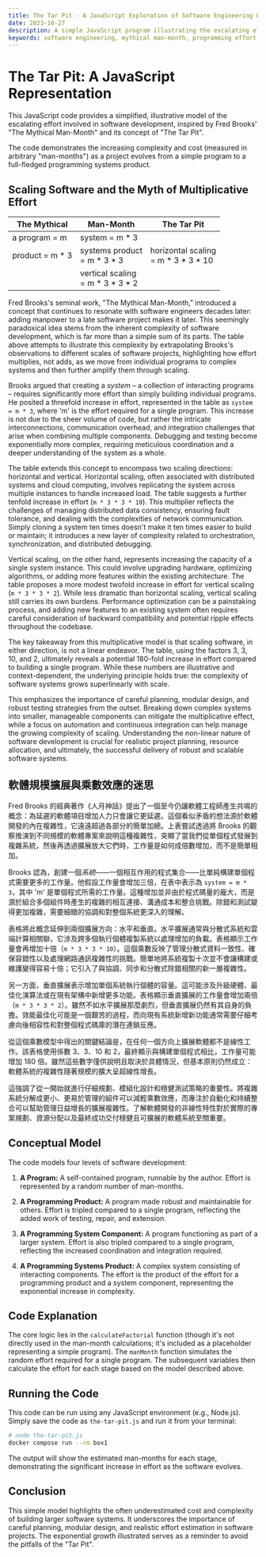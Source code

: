 ```yaml
---
title: The Tar Pit - A JavaScript Exploration of Software Engineering Effort
date: 2023-10-27
description: A simple JavaScript program illustrating the escalating effort involved in developing software, from a single program to a complex programming systems product, as described in "The Mythical Man-Month".
keywords: software engineering, mythical man-month, programming effort, javascript, estimation
---
```


# The Tar Pit: A JavaScript Representation

This JavaScript code provides a simplified, illustrative model of the escalating effort involved in software development, inspired by Fred Brooks' "The Mythical Man-Month" and its concept of "The Tar Pit".

The code demonstrates the increasing complexity and cost (measured in arbitrary "man-months") as a project evolves from a simple program to a full-fledged programming systems product.

## Scaling Software and the Myth of Multiplicative Effort

| The Mythical           | Man-Month                | The Tar Pit           
|------------------------|--------------------------|-----------------------
| a program = m          | system = m * 3            |                       
| product = m * 3        | systems product <br/> = m * 3 * 3  | horizontal scaling <br/> = m * 3 * 3 * 10 
|                        | vertical scaling <br/> = m * 3 * 3 * 2 | 

Fred Brooks's seminal work, "The Mythical Man-Month," introduced a concept that continues to resonate with software engineers decades later: adding manpower to a late software project makes it later.  This seemingly paradoxical idea stems from the inherent complexity of software development, which is far more than a simple sum of its parts.  The table above attempts to illustrate this complexity by extrapolating Brooks's observations to different scales of software projects, highlighting how effort multiplies, not adds, as we move from individual programs to complex systems and then further amplify them through scaling.

Brooks argued that creating a *system* – a collection of interacting programs – requires significantly more effort than simply building individual programs. He posited a threefold increase in effort, represented in the table as `system = m * 3`, where 'm' is the effort required for a single program. This increase is not due to the sheer volume of code, but rather the intricate interconnections, communication overhead, and integration challenges that arise when combining multiple components. Debugging and testing become exponentially more complex, requiring meticulous coordination and a deeper understanding of the system as a whole.

The table extends this concept to encompass two scaling directions: horizontal and vertical.  Horizontal scaling, often associated with distributed systems and cloud computing, involves replicating the system across multiple instances to handle increased load.  The table suggests a further tenfold increase in effort (`m * 3 * 3 * 10`). This multiplier reflects the challenges of managing distributed data consistency, ensuring fault tolerance, and dealing with the complexities of network communication.  Simply cloning a system ten times doesn't make it ten times easier to build or maintain; it introduces a new layer of complexity related to orchestration, synchronization, and distributed debugging.

Vertical scaling, on the other hand, represents increasing the capacity of a single system instance.  This could involve upgrading hardware, optimizing algorithms, or adding more features within the existing architecture.  The table proposes a more modest twofold increase in effort for vertical scaling (`m * 3 * 3 * 2`). While less dramatic than horizontal scaling, vertical scaling still carries its own burdens.  Performance optimization can be a painstaking process, and adding new features to an existing system often requires careful consideration of backward compatibility and potential ripple effects throughout the codebase.

The key takeaway from this multiplicative model is that scaling software, in either direction, is not a linear endeavor.  The table, using the factors 3, 3, 10, and 2, ultimately reveals a potential 180-fold increase in effort compared to building a single program. While these numbers are illustrative and context-dependent, the underlying principle holds true: the complexity of software systems grows superlinearly with scale. 

This emphasizes the importance of careful planning, modular design, and robust testing strategies from the outset.  Breaking down complex systems into smaller, manageable components can mitigate the multiplicative effect, while a focus on automation and continuous integration can help manage the growing complexity of scaling.  Understanding the non-linear nature of software development is crucial for realistic project planning, resource allocation, and ultimately, the successful delivery of robust and scalable software systems.

## 軟體規模擴展與乘數效應的迷思

Fred Brooks 的經典著作《人月神話》提出了一個至今仍讓軟體工程師產生共鳴的概念：為延遲的軟體項目增加人力只會讓它更延遲。這個看似矛盾的想法源於軟體開發的內在複雜性，它遠遠超過各部分的簡單加總。上表嘗試透過將 Brooks 的觀察推演到不同規模的軟體專案來說明這種複雜性，突顯了當我們從單個程式發展到複雜系統，然後再透過擴展放大它們時，工作量是如何成倍數增加，而不是簡單相加。

Brooks 認為，創建一個*系統*——一個相互作用的程式集合——比單純構建單個程式需要更多的工作量。他假設工作量會增加三倍，在表中表示為 `system = m * 3`，其中 'm' 是單個程式所需的工作量。這種增加並非由於程式碼量的龐大，而是源於組合多個組件時產生的複雜的相互連接、溝通成本和整合挑戰。除錯和測試變得更加複雜，需要細緻的協調和對整個系統更深入的理解。

表格將此概念延伸到兩個擴展方向：水平和垂直。水平擴展通常與分散式系統和雲端計算相關聯，它涉及跨多個執行個體複製系統以處理增加的負載。表格顯示工作量會再增加十倍（`m * 3 * 3 * 10`）。這個乘數反映了管理分散式資料一致性、確保容錯性以及處理網路通訊複雜性的挑戰。簡單地將系統複製十次並不會讓構建或維護變得容易十倍；它引入了與協調、同步和分散式除錯相關的新一層複雜性。

另一方面，垂直擴展表示增加單個系統執行個體的容量。這可能涉及升級硬體、最佳化演算法或在現有架構中新增更多功能。表格顯示垂直擴展的工作量會增加兩倍（`m * 3 * 3 * 2`）。雖然不如水平擴展那麼劇烈，但垂直擴展仍然有其自身的負擔。效能最佳化可能是一個艱苦的過程，而向現有系統新增新功能通常需要仔細考慮向後相容性和對整個程式碼庫的潛在連鎖反應。

從這個乘數模型中得出的關鍵結論是，在任何一個方向上擴展軟體都不是線性工作。該表格使用係數 3、3、10 和 2，最終顯示與構建單個程式相比，工作量可能增加 180 倍。雖然這些數字僅供說明且取決於具體情況，但基本原則仍然成立：軟體系統的複雜性隨著規模的擴大呈超線性增長。

這強調了從一開始就進行仔細規劃、模組化設計和穩健測試策略的重要性。將複雜系統分解成更小、更易於管理的組件可以減輕乘數效應，而專注於自動化和持續整合可以幫助管理日益增長的擴展複雜性。了解軟體開發的非線性特性對於實際的專案規劃、資源分配以及最終成功交付穩健且可擴展的軟體系統至關重要。

## Conceptual Model

The code models four levels of software development:

1. **A Program:** A self-contained program, runnable by the author.  Effort is represented by a random number of man-months.

2. **A Programming Product:** A program made robust and maintainable for others.  Effort is tripled compared to a single program, reflecting the added work of testing, repair, and extension.

3. **A Programming System Component:** A program functioning as part of a larger system.  Effort is also tripled compared to a single program, reflecting the increased coordination and integration required.

4. **A Programming Systems Product:** A complex system consisting of interacting components. The effort is the product of the effort for a programming product and a system component, representing the exponential increase in complexity.

## Code Explanation

The core logic lies in the `calculateFactorial` function (though it's not directly used in the man-month calculations; it's included as a placeholder representing a simple program). The `manMonth` function simulates the random effort required for a single program.  The subsequent variables then calculate the effort for each stage based on the model described above.


## Running the Code

This code can be run using any JavaScript environment (e.g., Node.js).  Simply save the code as `the-tar-pit.js` and run it from your terminal:

```bash
# node the-tar-pit.js
docker compose run --rm box1
```

The output will show the estimated man-months for each stage, demonstrating the significant increase in effort as the software evolves.

## Conclusion

This simple model highlights the often underestimated cost and complexity of building larger software systems.  It underscores the importance of careful planning, modular design, and realistic effort estimation in software projects.  The exponential growth illustrated serves as a reminder to avoid the pitfalls of the "Tar Pit".
